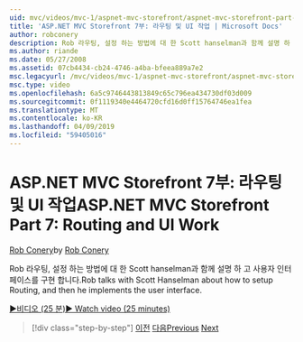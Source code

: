 ```yaml
---
uid: mvc/videos/mvc-1/aspnet-mvc-storefront/aspnet-mvc-storefront-part-7-routing-and-ui-work
title: 'ASP.NET MVC Storefront 7부: 라우팅 및 UI 작업 | Microsoft Docs'
author: robconery
description: Rob 라우팅, 설정 하는 방법에 대 한 Scott hanselman과 함께 설명 하 고 사용자 인터페이스를 구현 합니다.
ms.author: riande
ms.date: 05/27/2008
ms.assetid: 07cb4434-cb24-4746-a4ba-bfeea889a7e2
msc.legacyurl: /mvc/videos/mvc-1/aspnet-mvc-storefront/aspnet-mvc-storefront-part-7-routing-and-ui-work
msc.type: video
ms.openlocfilehash: 6a5c9746443813849c65c796ea434730df03d009
ms.sourcegitcommit: 0f1119340e4464720cfd16d0ff15764746ea1fea
ms.translationtype: MT
ms.contentlocale: ko-KR
ms.lasthandoff: 04/09/2019
ms.locfileid: "59405016"
---
```

# <a name="aspnet-mvc-storefront-part-7-routing-and-ui-work"></a><span data-ttu-id="5978c-103">ASP.NET MVC Storefront 7부: 라우팅 및 UI 작업</span><span class="sxs-lookup"><span data-stu-id="5978c-103">ASP.NET MVC Storefront Part 7: Routing and UI Work</span></span>

<span data-ttu-id="5978c-104">[Rob Conery](https://github.com/robconery)</span><span class="sxs-lookup"><span data-stu-id="5978c-104">by [Rob Conery](https://github.com/robconery)</span></span>

<span data-ttu-id="5978c-105">Rob 라우팅, 설정 하는 방법에 대 한 Scott hanselman과 함께 설명 하 고 사용자 인터페이스를 구현 합니다.</span><span class="sxs-lookup"><span data-stu-id="5978c-105">Rob talks with Scott Hanselman about how to setup Routing, and then he implements the user interface.</span></span>

[<span data-ttu-id="5978c-106">&#9654;비디오 (25 분)</span><span class="sxs-lookup"><span data-stu-id="5978c-106">&#9654; Watch video (25 minutes)</span></span>](https://channel9.msdn.com/Blogs/ASP-NET-Site-Videos/aspnet-mvc-storefront-part-7-routing-and-ui-work)

> [!div class="step-by-step"]
> <span data-ttu-id="5978c-107">[이전](aspnet-mvc-storefront-part-6-finishing-the-repository-and-initial-ui-work.md)
> [다음](aspnet-mvc-storefront-part-8-testing-controllers-iteration-1-complete.md)</span><span class="sxs-lookup"><span data-stu-id="5978c-107">[Previous](aspnet-mvc-storefront-part-6-finishing-the-repository-and-initial-ui-work.md)
[Next](aspnet-mvc-storefront-part-8-testing-controllers-iteration-1-complete.md)</span></span>
